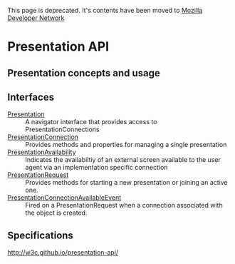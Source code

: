 This page is deprecated. It's contents have been moved to [Mozilla Developer Network](https://developer.mozilla.org/en-US/)

# Presentation API

## Presentation concepts and usage

## Interfaces

<dl>
  <dt><a href="Presentation.md">Presentation</a></dt>
  <dd>A navigator interface that provides access to PresentationConnections</dd>
  <dt><a href="PresentationConnection.md">PresentationConnection</a></dt>
  <dd>Provides methods and properties for managing a single presentation</dd>
  <dt><a href="PresentationAvailability.md">PresentationAvailability</a></dt>
  <dd>Indicates the availabiltiy of an external screen available to the user agent via an implementation specific connection</dd>
  <dt><a href="PresentationRequest.md">PresentationRequest</a></dt>
  <dd>Provides methods for starting a new presentation or joining an active one.</dd>
  <dt><a href="PresentationConnectionAvailableEvent.md">PresentationConnectionAvailableEvent</a></dt>
  <dd>Fired on a PresentationRequest when a connection associated with the object is created.</dd>
</dl>

## Specifications

<http://w3c.github.io/presentation-api/>
